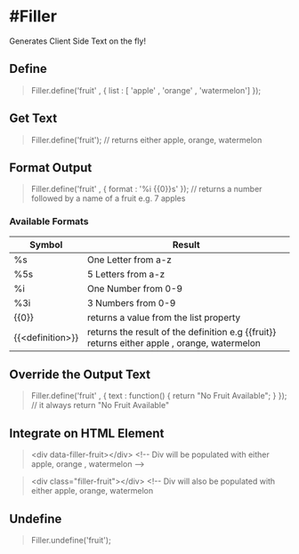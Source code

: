 #Filler
==========

Generates Client Side Text on the fly!


## Define

> Filler.define('fruit' , {
		list : [ 'apple' , 'orange' , 'watermelon']
	});


## Get Text
> Filler.define('fruit'); // returns either apple, orange, watermelon

## Format Output
> Filler.define('fruit' , {
	format : '%i {{0}}s'
}); // returns a number followed by a name of a fruit e.g. 7 apples

### Available Formats

Symbol 			| Result 
------------ 	| ------------- 
%s 			 	| One Letter from a-z 
%5s 			| 5 Letters from a-z 
%i 			 	| One Number from 0-9
%3i 			| 3 Numbers from 0-9
{{0}}			| returns a value from the list property
{{\<definition>}} | returns the result of the definition e.g {{fruit}} returns either apple , orange, watermelon

## Override the Output Text
> Filler.define('fruit' , {
>	text : function() {
>		return "No Fruit Available";
>	}
>}); // it always return "No Fruit Available"



## Integrate on HTML Element

> \<div data-filler-fruit\>\</div\>  \<!-- Div will be populated with either apple, orange , watermelon -->
    
    
> \<div class="filler-fruit"\>\</div> \<!-- Div will also be populated with either apple, orange, watermelon


## Undefine
> Filler.undefine('fruit');


